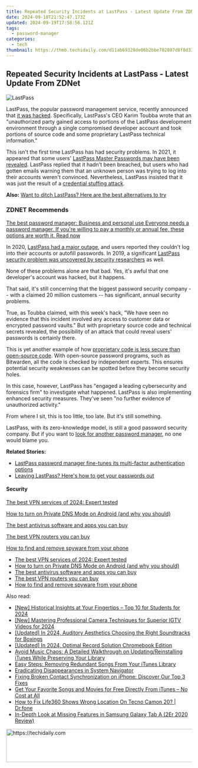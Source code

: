 ```yaml
---
title: Repeated Security Incidents at LastPass - Latest Update From ZDNet
date: 2024-09-18T21:52:47.173Z
updated: 2024-09-19T17:58:56.121Z
tags:
  - password-manager
categories:
  - tech
thumbnail: https://thmb.techidaily.com/d11ab69328de06b2bbe702807d8f8d332f02dd668667f50f1987a428d6465f16.jpg
---
```


## Repeated Security Incidents at LastPass - Latest Update From ZDNet

![LastPass](https://www.zdnet.com/a/img/resize/f7416181bb558fcc16418f916403eba88545316e/2019/09/16/eaade1dd-03d6-4527-a092-bae69a690068/lastpass.png?auto=webp&width=1280)

LastPass, the popular password management service, recently announced that [it was hacked](https://blog.lastpass.com/2022/08/notice-of-recent-security-incident/). Specifically, LastPass's CEO Karim Toubba wrote that an "unauthorized party gained access to portions of the LastPass development environment through a single compromised developer account and took portions of source code and some proprietary LastPass technical information."

This isn't the first time LastPass has had security problems. In 2021, it appeared that some users' [LastPass Master Passwords may have been revealed](https://www.zdnet.com/article/lastpass-vp-says-no-indication-that-accounts-compromised-or-credentials-harvested-after-reports/). LastPass replied that it hadn't been breached, but users who had gotten emails warning them that an unknown person was trying to log into their accounts weren't convinced. Nevertheless, LastPass insisted that it was just the result of a [credential stuffing attack](https://owasp.org/www-community/attacks/Credential%5Fstuffing). 

**Also:** [Want to ditch LastPass? Here are the best alternatives to try](https://www.zdnet.com/article/best-lastpass-alternatives/)

### **ZDNET** Recommends

[The best password manager: Business and personal use Everyone needs a password manager. If you're willing to pay a monthly or annual fee, these options are worth it.  Read now](https://www.zdnet.com/article/best-password-manager/)

In 2020, [LastPass had a major outage](https://www.zdnet.com/article/lastpass-is-in-the-midst-of-a-major-outage/), and users reported they couldn't log into their accounts or autofill passwords. In 2019, a significant [LastPass security problem was uncovered by security researchers](https://www.zdnet.com/article/lastpass-bug-leaks-credentials-from-previous-site/) as well.

None of these problems alone are that bad. Yes, it's awful that one developer's account was hacked, but it happens. 

That said, it's still concerning that the biggest password security company -- with a claimed 20 million customers -- has significant, annual security problems.

True, as Toubba claimed, with this week's hack, "We have seen no evidence that this incident involved any access to customer data or encrypted password vaults." But with proprietary source code and technical secrets revealed, the possibility of an attack that could reveal users' passwords is certainly there.

This is yet another example of how [proprietary code is less secure than open-source code](https://www.safetydetectives.com/blog/lastpass-vs-bitwarden-is-an-open-source-password-manager-better/#:~:text=LastPass%20and%20Bitwarden%20both%20have,strict%20zero%2Dknowledge%20policy%29.). With open-source password programs, such as Bitwarden, all the code is checked by independent experts. This ensures potential security weaknesses can be spotted before they become security holes. 

In this case, however, LastPass has "engaged a leading cybersecurity and forensics firm" to investigate what happened. LastPass is also implementing enhanced security measures. They've seen "no further evidence of unauthorized activity." 

From where I sit, this is too little, too late. But it's still something. 

LastPass, with its zero-knowledge model, is still a good password security company. But if you want to [look for another password manager](https://www.zdnet.com/article/best-lastpass-alternatives/), no one would blame you.

**Related Stories:**

* [LastPass password manager fine-tunes its multi-factor authentication options](https://www.zdnet.com/article/lastpass-simplifies-its-multi-factor-authentication-app/)
* [Leaving LastPass? Here's how to get your passwords out](https://www.zdnet.com/article/leaving-lastpass-heres-how-to-get-your-passwords-out/)

#### Security

[The best VPN services of 2024: Expert tested](https://www.zdnet.com/article/best-vpn/ "The best VPN services of 2024: Expert tested")

[How to turn on Private DNS Mode on Android (and why you should)](https://www.zdnet.com/article/how-to-turn-on-private-dns-mode-on-android-and-why-you-should/ "How to turn on Private DNS Mode on Android (and why you should)")

[The best antivirus software and apps you can buy](https://www.zdnet.com/article/best-antivirus/ "The best antivirus software and apps you can buy")

[The best VPN routers you can buy](https://www.zdnet.com/article/best-vpn-router/ "The best VPN routers you can buy")

[How to find and remove spyware from your phone](https://www.zdnet.com/article/how-to-find-and-remove-spyware-from-your-phone/ "How to find and remove spyware from your phone")

* [The best VPN services of 2024: Expert tested](https://www.zdnet.com/article/best-vpn/ "The best VPN services of 2024: Expert tested")
* [How to turn on Private DNS Mode on Android (and why you should)](https://www.zdnet.com/article/how-to-turn-on-private-dns-mode-on-android-and-why-you-should/ "How to turn on Private DNS Mode on Android (and why you should)")
* [The best antivirus software and apps you can buy](https://www.zdnet.com/article/best-antivirus/ "The best antivirus software and apps you can buy")
* [The best VPN routers you can buy](https://www.zdnet.com/article/best-vpn-router/ "The best VPN routers you can buy")
* [How to find and remove spyware from your phone](https://www.zdnet.com/article/how-to-find-and-remove-spyware-from-your-phone/ "How to find and remove spyware from your phone")

<ins class="adsbygoogle"
     style="display:block"
     data-ad-format="autorelaxed"
     data-ad-client="ca-pub-7571918770474297"
     data-ad-slot="1223367746"></ins>

<ins class="adsbygoogle"
     style="display:block"
     data-ad-client="ca-pub-7571918770474297"
     data-ad-slot="8358498916"
     data-ad-format="auto"
     data-full-width-responsive="true"></ins>

<span class="atpl-alsoreadstyle">Also read:</span>
<div><ul>
<li><a href="https://eaxpv-info.techidaily.com/new-historical-insights-at-your-fingertips-top-10-for-students-for-2024/"><u>[New] Historical Insights at Your Fingertips – Top 10 for Students for 2024</u></a></li>
<li><a href="https://instagram-video-recordings.techidaily.com/new-mastering-professional-camera-techniques-for-superior-igtv-videos-for-2024/"><u>[New] Mastering Professional Camera Techniques for Superior IGTV Videos for 2024</u></a></li>
<li><a href="https://fox-links.techidaily.com/updated-in-2024-auditory-aesthetics-choosing-the-right-soundtracks-for-boxings/"><u>[Updated] In 2024, Auditory Aesthetics Choosing the Right Soundtracks for Boxings</u></a></li>
<li><a href="https://screen-activity-recording.techidaily.com/updated-in-2024-optimal-record-solution-chromebook-edition/"><u>[Updated] In 2024, Optimal Record Solution Chromebook Edition</u></a></li>
<li><a href="https://app-tips.techidaily.com/avoid-music-chaos-a-detailed-walkthrough-on-updatingreinstalling-itunes-while-preserving-your-library/"><u>Avoid Music Chaos: A Detailed Walkthrough on Updating/Reinstalling iTunes While Preserving Your Library</u></a></li>
<li><a href="https://app-tips.techidaily.com/easy-steps-removing-redundant-songs-from-your-itunes-library/"><u>Easy Steps: Removing Redundant Songs From Your iTunes Library</u></a></li>
<li><a href="https://win11.techidaily.com/eradicating-disappearances-in-system-navigator/"><u>Eradicating Disappearances in System Navigator</u></a></li>
<li><a href="https://fox-that.techidaily.com/fixing-broken-contact-synchronization-on-iphone-discover-our-top-3-fixes/"><u>Fixing Broken Contact Synchronization on iPhone: Discover Our Top 3 Fixes</u></a></li>
<li><a href="https://app-tips.techidaily.com/get-your-favorite-songs-and-movies-for-free-directly-from-itunes-no-cost-at-all/"><u>Get Your Favorite Songs and Movies for Free Directly From iTunes – No Cost at All</u></a></li>
<li><a href="https://fake-location.techidaily.com/how-to-fix-life360-shows-wrong-location-on-tecno-camon-20-drfone-by-drfone-virtual-android/"><u>How to Fix Life360 Shows Wrong Location On Tecno Camon 20? | Dr.fone</u></a></li>
<li><a href="https://buynow-marvelous.techidaily.com/in-depth-look-at-missing-features-in-samsung-galaxy-tab-a-2er-2020-review/"><u>In-Depth Look at Missing Features in Samsung Galaxy Tab A (2Er 2020 Review)</u></a></li>
</ul></div>

<!-- affiliate ads begin -->
<a href="https://appsumo.8odi.net/c/5597632/2118320/7443" target="_top" id="2118320">
  <img src="//a.impactradius-go.com/display-ad/7443-2118320" border="0" alt="https://techidaily.com" width="728" height="90"/>
</a>
<img height="0" width="0" src="https://appsumo.8odi.net/i/5597632/2118320/7443" style="position:absolute;visibility:hidden;" border="0" />
<!-- affiliate ads end -->

